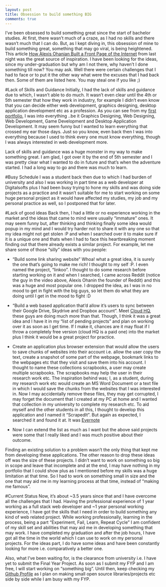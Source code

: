 ```yaml
---
layout: post
title: Obsession to build something BIG
comments: true
---
```


I’ve been obsessed to build something great since the start of bachelor studies. At first, there wasn’t much of a craze, as I had no skills and there wasn’t much that I can do. But, as I kept diving in, this obsession of mine to build something great, something that may go viral, is being heightened. This article [How Alexis Ohanian Built a Front Page of the Internet](http://www.inc.com/magazine/201206/christine-lagorio/alexis-ohanian-reddit-how-i-did-it.html) from last night was the great source of inspiration. I have been looking for the ideas, since my under-graduation but why am I not there, why haven’t I done something till now? You may ask. Well there were certain challenges that I had to face or to put it the other way what were the excuses that I had back then. Some of them are listed here. You may steal one if you like ;)

#Lack of Skills and Guidance
Initially, I had the lack of skills and guidance due to which, I wasn’t able to do much. It wasn’t even clear until the 4th or 5th semester that how they work in industry, for example I didn’t even know that you can decide either web development, graphics designing, desktop application development etc as a profession. As you can see from my [first portfolio](http://stork.site50.net/), I was into everything ..be it Graphics Designing, Web Designing, Web Development, Game Development and Desktop Application Development. It may seem funny but I wanted to learn everything that crossed my ear those days. Just so you know, even back then I was into everything because I used to think every one must know everything, though I was always interested in web development more.

Lack of skills and guidance was a huge monster in my way to make something great. I am glad, I got over it by the end of 5th semester and I was pretty clear what I wanted to do in future and that’s when the adventure started. I had a long way to go and there was much to learn.

#Busy Schedule
I was a student back then due to which I had burden of university and also I was working in part time as a web developer at Digitalsofts plus I had been busy trying to hone my skills and was doing side projects as a practice and it wasn’t suitable for me to start working on some huge personal project as it would have affected my studies, my job and my personal practice as well, so I postponed that for later.

#Lack of good ideas
Back then, I had a little or no experience working in the market and the ideas that came to mind were usually “immature” ones. It may seem funny but, after thinking and thinking finally some idea would popup in my mind and I would try harder not to share it with any one so that my idea might not get stolen :P and when I searched over it to make sure if it is a unique one and thats when I had to face this heartbreaking moment finding out that there already exists a similar project. For example, let me share some of those “silly” ideas with you people:
* “Build some link sharing website” Whoa! what a great idea, it is surely the one that’s going to make me rich! I thought to my self :P. I even named the project, “linkoo”. I thought to do some research before starting working on it and when I searched, I came across Reddit (notice the guy in the video above, Alexis Ohanin the founder of Reddit) and this was a huge and most popular one. I dropped the idea, as I was in no mood to get in fight with the big guys, so let them do what they are doing until I get in the mood to fight :D

* “Build a web based application that’d allow it’s users to sync between their Google Drive, Skydrive and Dropbox account”. Meet [Cloud HQ](https://www.cloudhq.net/), these guys are doing much more than that. Though, I think it was a great idea and I have it in my “list of pending projects” and plan on working over it as soon as I get time. If I make it, chances are it may float if I throw a completely free version (cloud HQ is a paid one) into the market plus I think it would be a great project for practice.

* Create an application plus browser extension that would allow the users to save chunks of websites into their account i.e. allow the user copy the text, create a snapshot of some part of the webpage, bookmark links to the webpages etc that they visit and save them into his account. I thought to name these collections scrapbooks, a user may create multiple scrapbooks. The scrapbooks may help the user in their research work etc. The inspiration behind was; I, as a student, during my research work etc would create an MS Word Document or a text file in which I would save the chunks from the websites that I was interested in. Now I may accidentally remove these files, they may get corrupted, I may forget the document that I created at my PC at home and I wanted that collection in my university to complete my research etc. To aid myself and the other students in all this, I thought to develop this application and I named  it “ScrapedIt”. But again as expected, I searched it and found it at. It was [Evernote](https://evernote.com/)

* Now I can extend the list as much as I want but the above said projects were some that I really liked and I was much positive about their outcome.

Finding an existing solution to a problem wasn’t the only thing that kept me from developing these applications. The other reason to drop these ideas off was the size of these projects. I didn’t want to work on something so big in scope and leave that incomplete and at the end, I may have nothing in my portfolio that I could show plus as I mentioned before my skills was a huge limitation at that time. So I had to work on something small in size and the one that may aid me in my learning process at that time, instead of “making me famous”.

#Current Status
Now, it’s about ~3.5 years since that and I have overcome all the challenges that I had. Having the professional experience of 1 year working as a full stack web developer and ~1 year personal working experience, I have got the skills that I need in order to build something any kind of web related project. While working professionally, learning in the process, being a part “Experiment, Fail, Learn, Repeat Cycle” I am confident of my skill set and abilities that may aid me in developing something that may work. I have completed my graduation and after the job hours, I have got all the time in the world which I can use to work on my personal projects. For the ideas part, I do have some ideas and have been constantly looking for more i.e. comparatively a better one.

Also, what I’ve been waiting for, is the clearance from university i.e. I have yet to submit the Final Year Project. As soon as I submit my FYP and I am free, I will start working on “something big”. Until then, keep checking my [Github Profile](http://github.com/kamranahmedse) as I plan on making small open source libraries/projects etc side by side while I am busy with my FYP.
